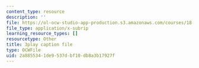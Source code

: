 ```yaml
---
content_type: resource
description: ''
file: https://ol-ocw-studio-app-production.s3.amazonaws.com/courses/18-01sc-single-variable-calculus-fall-2010/2a8855341de9537dbf10db8a3b17927f_21784.vtt
file_type: application/x-subrip
learning_resource_types: []
resourcetype: Other
title: 3play caption file
type: OCWFile
uid: 2a885534-1de9-537d-bf10-db8a3b17927f
---
```

